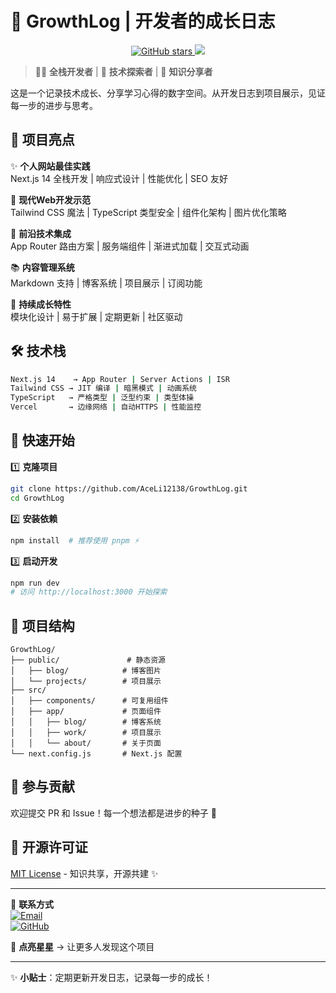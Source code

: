 # 🌱 GrowthLog | 开发者的成长日志

<p align="center">
  <a href="https://github.com/AceLi12138/GrowthLog/stargazers">
    <img src="https://img.shields.io/github/stars/AceLi12138/GrowthLog?style=for-the-badge&logo=github&color=4CAF50" alt="GitHub stars"/>
  </a>
  <a href="https://growthlog.vercel.app">
    <img src="https://img.shields.io/badge/-Live_Demo-4CAF50?style=for-the-badge&logo=vercel&logoColor=white"/>
  </a>
</p>

> 🧑‍💻 **全栈开发者** | 🎯 **技术探索者** | 📝 **知识分享者**

这是一个记录技术成长、分享学习心得的数字空间。从开发日志到项目展示，见证每一步的进步与思考。

## 🎯 项目亮点

✨ **个人网站最佳实践**  
Next.js 14 全栈开发 | 响应式设计 | 性能优化 | SEO 友好

🎨 **现代Web开发示范**  
Tailwind CSS 魔法 | TypeScript 类型安全 | 组件化架构 | 图片优化策略

🚀 **前沿技术集成**  
App Router 路由方案 | 服务端组件 | 渐进式加载 | 交互式动画

📚 **内容管理系统**  
Markdown 支持 | 博客系统 | 项目展示 | 订阅功能

🌱 **持续成长特性**  
模块化设计 | 易于扩展 | 定期更新 | 社区驱动

## 🛠️ 技术栈

```bash
Next.js 14    → App Router | Server Actions | ISR
Tailwind CSS → JIT 编译 | 暗黑模式 | 动画系统
TypeScript   → 严格类型 | 泛型约束 | 类型体操
Vercel       → 边缘网络 | 自动HTTPS | 性能监控
```

## 🚀 快速开始

1️⃣ **克隆项目**  
```bash
git clone https://github.com/AceLi12138/GrowthLog.git
cd GrowthLog
```

2️⃣ **安装依赖**  
```bash
npm install  # 推荐使用 pnpm ⚡
```

3️⃣ **启动开发**  
```bash
npm run dev
# 访问 http://localhost:3000 开始探索
```

## 🌳 项目结构

```
GrowthLog/
├── public/               # 静态资源
│   ├── blog/            # 博客图片
│   └── projects/        # 项目展示
├── src/
│   ├── components/      # 可复用组件
│   ├── app/             # 页面组件
│   │   ├── blog/        # 博客系统
│   │   ├── work/        # 项目展示
│   │   └── about/       # 关于页面
└── next.config.js       # Next.js 配置
```

## 🤝 参与贡献

欢迎提交 PR 和 Issue！每一个想法都是进步的种子 🌱

## 📜 开源许可证
[MIT License](LICENSE) - 知识共享，开源共建 ✨

---

💌 **联系方式**  
[![Email](https://img.shields.io/badge/-lihongyu23@mails.ucas.ac.cn-EA4335?style=flat&logo=gmail&logoColor=white)](mailto:lihongyu23@mails.ucas.ac.cn)  
[![GitHub](https://img.shields.io/badge/-@AceLi12138-181717?style=flat&logo=github)](https://github.com/AceLi12138)

🌟 **点亮星星** → 让更多人发现这个项目

---

✨ **小贴士**：定期更新开发日志，记录每一步的成长！ 
